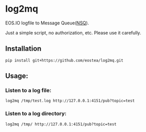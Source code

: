 # log2mq

EOS.IO logfile to Message Queue([NSQ](https://github.com/nsqio/nsq)).

Just a simple script, no authorization, etc. Please use it carefully.

## Installation

`pip install git+https://github.com/eostea/log2mq.git`

## Usage: 

### Listen to a log file:

`log2mq /tmp/test.log http://127.0.0.1:4151/pub?topic=test`

### Listen to a log directory:

`log2mq /tmp/ http://127.0.0.1:4151/pub?topic=test`
